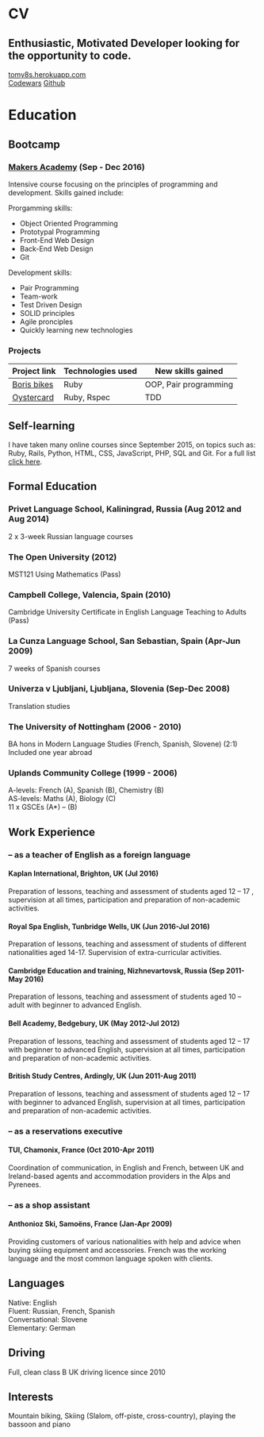 # CV

## Enthusiastic, Motivated Developer looking for the opportunity to code.
 
[tomy8s.herokuapp.com](http://tomy8s.herokuapp.com)  
[Codewars](https://www.codewars.com/users/Tomy8s)
[Github](https://github.com/tomy8s)  


# Education


## Bootcamp
### [Makers Academy](http://www.makersacademy.com/about-us/) (Sep - Dec 2016)
Intensive course focusing on the principles of programming and development. Skills gained include:

Prorgamming skills:
+ Object Oriented Programming
+ Prototypal Programming
+ Front-End Web Design
+ Back-End Web Design
+ Git

Development skills:
+ Pair Programming
+ Team-work
+ Test Driven Design
+ SOLID principles
+ Agile pronciples
+ Quickly learning new technologies

### Projects

Project link | Technologies used | New skills gained
-|-|-
[Boris bikes](https://github.com/Tomy8s/boris-bikes) | Ruby | OOP, Pair programming
[Oystercard](https://github.com/Tomy8s/oystercard) | Ruby, Rspec | TDD


## Self-learning

I have taken many online courses since September 2015, on topics such as: Ruby, Rails, Python, HTML, CSS, JavaScript, PHP, SQL and Git. For a full list [click here](self-learning.md).

## Formal Education
### Privet Language School, Kaliningrad, Russia (Aug 2012 and Aug 2014)
2 x 3-week Russian language courses
### The Open University (2012)
MST121 Using Mathematics (Pass)
### Campbell College, Valencia, Spain (2010)
Cambridge University Certificate in English Language Teaching to Adults (Pass)
### La Cunza Language School,  San Sebastian, Spain (Apr-Jun 2009)
7 weeks of Spanish courses
### Univerza v Ljubljani, Ljubljana, Slovenia (Sep-Dec 2008)
Translation studies
### The University of Nottingham (2006 - 2010)
BA hons in Modern Language Studies (French, Spanish, Slovene) (2:1)  
Included one year abroad 
### Uplands Community College (1999 - 2006)
A-levels: French (A), Spanish (B), Chemistry (B)  
AS-levels: Maths (A), Biology (C)  
11 x GSCEs (A*) – (B)

## Work Experience
### – as a teacher of English as a foreign language
#### Kaplan International, Brighton, UK (Jul 2016)   
Preparation of lessons, teaching and assessment of students aged 12 – 17 , supervision 	at all times, participation and preparation of non-academic activities.  
#### Royal Spa English, Tunbridge Wells, UK (Jun 2016-Jul 2016)
Preparation of lessons, teaching and assessment of students of different nationalities 	aged 14-17. Supervision of extra-curricular activities.  
#### Cambridge Education and training, Nizhnevartovsk, Russia (Sep 2011-May 2016)
Preparation of lessons, teaching and assessment of students aged 10 – adult with beginner to advanced English.
#### Bell Academy, Bedgebury, UK (May 2012-Jul 2012)
Preparation of lessons, teaching and assessment of students aged 12 – 17 with beginner to advanced English, supervision at all times, participation and preparation of non-academic activities.
#### British Study Centres, Ardingly, UK (Jun 2011-Aug 2011)
Preparation of lessons, teaching and assessment of students aged 12 – 17 with beginner to advanced English, supervision at all times, participation and preparation of non-academic activities.
### – as a reservations executive
#### TUI, Chamonix, France (Oct 2010-Apr 2011)
Coordination of communication, in English and French, between UK and Ireland-based agents and accommodation providers in the Alps and Pyrenees.
### – as a shop assistant
#### Anthonioz Ski, Samoëns, France (Jan-Apr 2009)
Providing customers of various nationalities with help and advice when buying skiing equipment and accessories. French was the working language and the most common language spoken with clients.

## Languages
Native: English  
Fluent: Russian, French, Spanish  
Conversational: Slovene  
Elementary: German
## Driving
Full, clean class B UK driving licence since 2010
## Interests
Mountain biking, Skiing (Slalom, off-piste, cross-country), playing the bassoon and piano
